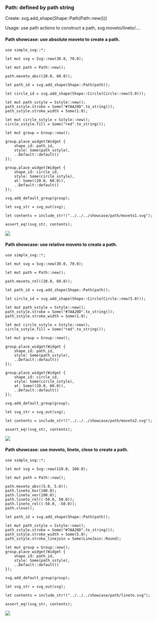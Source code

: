 ### Path: defined by path string

Create: svg.add_shape(Shape::Path(Path::new()))

Usage: use path actions to construct a path, svg.moveto/lineto/....

#### Path showcase: use absolute moveto to create a path.

```
use simple_svg::*;

let mut svg = Svg::new(30.0, 70.0);

let mut path = Path::new();

path.moveto_abs((20.0, 60.0));

let path_id = svg.add_shape(Shape::Path(path));

let circle_id = svg.add_shape(Shape::Circle(Circle::new(5.0)));

let mut path_sstyle = Sstyle::new();
path_sstyle.stroke = Some("#7AA20D".to_string());
path_sstyle.stroke_width = Some(1.0);

let mut circle_sstyle = Sstyle::new();
circle_sstyle.fill = Some("red".to_string());

let mut group = Group::new();

group.place_widget(Widget {
    shape_id: path_id,
    style: Some(path_sstyle),
    ..Default::default()
});

group.place_widget(Widget {
    shape_id: circle_id,
    style: Some(circle_sstyle),
    at: Some((20.0, 60.0)),
    ..Default::default()
});

svg.add_default_group(group);

let svg_str = svg_out(svg);

let contents = include_str!("../../../showcase/path/moveto1.svg");

assert_eq!(svg_str, contents);
```

![](../../../../../../showcase/path/moveto1.svg)

#### Path showcase: use relative moveto to create a path.

```
use simple_svg::*;

let mut svg = Svg::new(30.0, 70.0);

let mut path = Path::new();

path.moveto_rel((20.0, 60.0));

let path_id = svg.add_shape(Shape::Path(path));

let circle_id = svg.add_shape(Shape::Circle(Circle::new(5.0)));

let mut path_sstyle = Sstyle::new();
path_sstyle.stroke = Some("#7AA20D".to_string());
path_sstyle.stroke_width = Some(1.0);

let mut circle_sstyle = Sstyle::new();
circle_sstyle.fill = Some("red".to_string());

let mut group = Group::new();

group.place_widget(Widget {
    shape_id: path_id,
    style: Some(path_sstyle),
    ..Default::default()
});

group.place_widget(Widget {
    shape_id: circle_id,
    style: Some(circle_sstyle),
    at: Some((20.0, 60.0)),
    ..Default::default()
});

svg.add_default_group(group);

let svg_str = svg_out(svg);

let contents = include_str!("../../../showcase/path/moveto2.svg");

assert_eq!(svg_str, contents);
```

![](../../../../../../showcase/path/moveto2.svg)

#### Path showcase: use moveto, lineto, close to create a path.

```
use simple_svg::*;

let mut svg = Svg::new(110.0, 160.0);

let mut path = Path::new();

path.moveto_abs((5.0, 5.0));
path.lineto_hor(100.0);
path.lineto_ver(100.0);
path.lineto_rel((-50.0, 50.0));
path.lineto_rel((-50.0, -50.0));
path.close();

let path_id = svg.add_shape(Shape::Path(path));

let mut path_sstyle = Sstyle::new();
path_sstyle.stroke = Some("#7AA20D".to_string());
path_sstyle.stroke_width = Some(5.0);
path_sstyle.stroke_linejoin = Some(LineJoin::Round);

let mut group = Group::new();
group.place_widget(Widget {
    shape_id: path_id,
    style: Some(path_sstyle),
    ..Default::default()
});

svg.add_default_group(group);

let svg_str = svg_out(svg);

let contents = include_str!("../../../showcase/path/lineto.svg");

assert_eq!(svg_str, contents);
```

![](../../../../../../showcase/path/lineto.svg)


